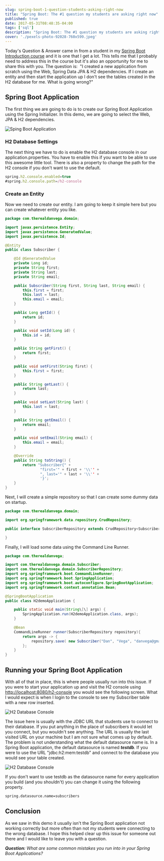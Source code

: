 ```yaml
---
slug: spring-boot-1-question-students-asking-right-now
title: "Spring Boot: The #1 question my students are asking right now"
published: true
date: 2017-05-31T08:48:35-04:00
tags: ['sql']
description: "Spring Boot: The #1 question my students are asking right now"
cover: './pexels-photo-92028-760x599.jpeg'
---
```


Today's Question & Answer came in from a student in my [Spring Boot Introduction course](https://danvega.dev/spring-boot) and it is one that I get a lot. This tells me that I probably need to address this in the course but it's also an opportunity for me to share this with you. The question is:  "I created a new application from scratch using the Web, Spring Data JPA & H2 dependencies. If I create an entity and then start the application up I don't see the tables created in the H2 database for me. What is going wrong?"

## Spring Boot Application

The first thing we are going to do is to create our Spring Boot Application using the Spring Initializer. In this demo, we are going to select the Web, JPA & H2 dependencies. 

![Sping Boot Application](./2017-05-31_08-15-43-1024x645.png)


### H2 Database Settings

The next thing we have to do is enable the H2 database console in our application.properties. You have to enable this if you want to be able to use this awesome little tool. There is also a property to change the path for the H2 console if you don't want to use the default. 

```javascript
spring.h2.console.enabled=true
#spring.h2.console.path=/h2-console
```

### Create an Entity

Now we need to create our entity. I am going to keep it simple here but you can create whatever entity you like. 

```java
package com.therealdanvega.domain;

import javax.persistence.Entity;
import javax.persistence.GeneratedValue;
import javax.persistence.Id;

@Entity
public class Subscriber {

    @Id @GeneratedValue
    private Long id;
    private String first;
    private String last;
    private String email;

    public Subscriber(String first, String last, String email) {
        this.first = first;
        this.last = last;
        this.email = email;
    }

    public Long getId() {
        return id;
    }

    public void setId(Long id) {
        this.id = id;
    }

    public String getFirst() {
        return first;
    }

    public void setFirst(String first) {
        this.first = first;
    }

    public String getLast() {
        return last;
    }

    public void setLast(String last) {
        this.last = last;
    }

    public String getEmail() {
        return email;
    }

    public void setEmail(String email) {
        this.email = email;
    }

    @Override
    public String toString() {
        return "Subscriber{" +
                "first='" + first + '\\'' +
                ", last='" + last + '\\'' +
                '}';
    }
}
```

Next, I will create a simple repository so that I can create some dummy data on startup. 

```java
package com.therealdanvega.domain;

import org.springframework.data.repository.CrudRepository;

public interface SubscriberRepository extends CrudRepository<Subscriber,Long> {

}
```

Finally, I will load some data using the Command Line Runner. 

```java
package com.therealdanvega;

import com.therealdanvega.domain.Subscriber;
import com.therealdanvega.domain.SubscriberRepository;
import org.springframework.boot.CommandLineRunner;
import org.springframework.boot.SpringApplication;
import org.springframework.boot.autoconfigure.SpringBootApplication;
import org.springframework.context.annotation.Bean;

@SpringBootApplication
public class H2demoApplication {

	public static void main(String\[\] args) {
		SpringApplication.run(H2demoApplication.class, args);
	}

	@Bean
	CommandLineRunner runner(SubscriberRepository repository){
		return args -> {
			repository.save( new Subscriber("Dan", "Vega", "danvega@gmail.com"));
		};
	}
}

```

## Running your Spring Boot Application

With all of that in place, this is where people usually run into this issue. If you were to start your application up and visit the H2 console using [http://localhost:8080/h2-console](http://localhost:8080/h2-console) you would see the following screen. What I would expect is when I login to the console to see my Subscriber table with a new row inserted. 

![H2 Database Console](./2017-05-31_08-29-29.png)

The issue here is usually with the JDBC URL that students use to connect to their database. If you put anything in the place of subscribers it would let you connect, but you wouldn't see anything. The URL is usually the last visited URL on your machine but I am not sure what comes up by default.  The problem is not understanding what the default datasource name is. In a Spring Boot application, the default datasource is named **_testdb_**_._ If you were to use the URL "jdbc:h2:mem:testdb" and connect to the database you would see your table created. 

![H2 Database Console](./2017-05-31_08-46-40.png)

If you don't want to use testdb as the datasource name for every application you build (and you shouldn't) you can change it using the following property. 


```bash
spring.datasource.name=subscribers
```


## Conclusion

As we saw in this demo it usually isn't the Spring Boot application not working correctly but more often than not my students were connecting to the wrong database. I hope this helped clear up this issue for someone out there and I would like to leave you with a question.

_**Question:** What are some common mistakes you run into in your Spring Boot Applications?_
